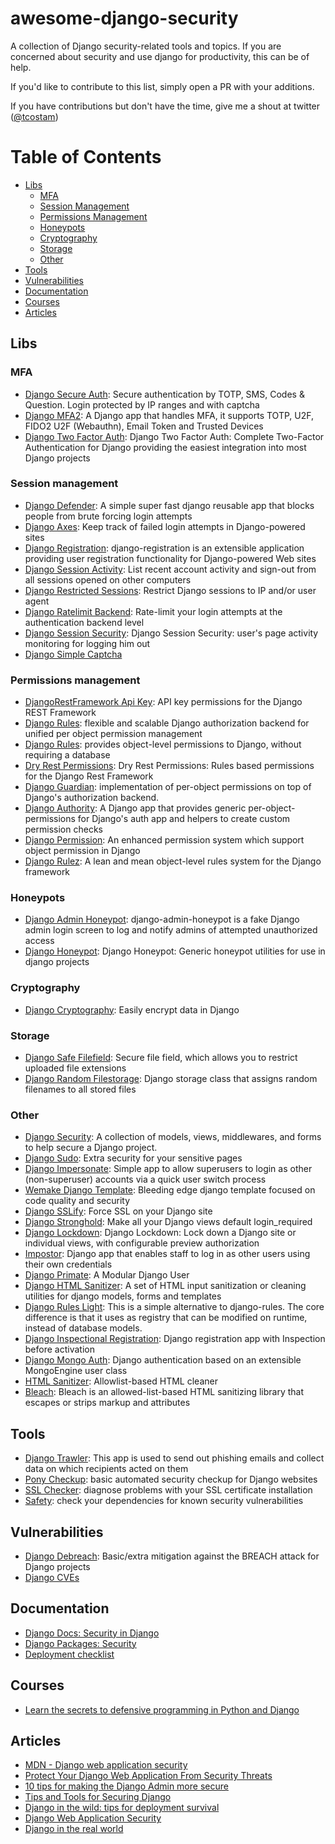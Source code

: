# awesome-django-security

A collection of Django security-related tools and topics. If you are concerned about security and use django for productivity, this can be of help.

If you'd like to contribute to this list, simply open a PR with your additions.

If you have contributions but don't have the time, give me a shout at twitter ([@tcostam](https://twitter.com/tcostam))

Table of Contents
=================

   * [Libs](#libs)
      * [MFA](#mfa)
      * [Session Management](#session-management)
      * [Permissions Management](#permissions-management)
      * [Honeypots](#honeypots)
      * [Cryptography](#cryptography)
      * [Storage](#storage)
      * [Other](#other)
   * [Tools](#tools)
   * [Vulnerabilities](#vulnerabilities)
   * [Documentation](#documentation)
   * [Courses](#courses)
   * [Articles](#articles)

## Libs

### MFA

* [Django Secure Auth](https://github.com/gotlium/django-secure-auth): Secure authentication by TOTP, SMS, Codes & Question. Login protected by IP ranges and with captcha
* [Django MFA2](https://github.com/mkalioby/django-mfa2): A Django app that handles MFA, it supports TOTP, U2F, FIDO2 U2F (Webauthn), Email Token and Trusted Devices
* [Django Two Factor Auth](https://github.com/Bouke/django-two-factor-auth): Django Two Factor Auth: Complete Two-Factor Authentication for Django providing the easiest integration into most Django projects


### Session management

* [Django Defender](https://github.com/kencochrane/django-defender): A simple super fast django reusable app that blocks people from brute forcing login attempts
* [Django Axes](https://github.com/jazzband/django-axes): Keep track of failed login attempts in Django-powered sites
* [Django Registration](https://github.com/ubernostrum/django-registration): django-registration is an extensible application providing user registration functionality for Django-powered Web sites
* [Django Session Activity](https://github.com/nigma/django-session-activity): List recent account activity and sign-out from all sessions opened on other computers
* [Django Restricted Sessions](https://github.com/mxsasha/django-restricted-sessions): Restrict Django sessions to IP and/or user agent
* [Django Ratelimit Backend](https://github.com/brutasse/django-ratelimit-backend): Rate-limit your login attempts at the authentication backend level
* [Django Session Security](https://github.com/yourlabs/django-session-security): Django Session Security: user's page activity monitoring for logging him out
* [Django Simple Captcha](https://github.com/mbi/django-simple-captcha)

### Permissions management

* [DjangoRestFramework Api Key](https://github.com/florimondmanca/djangorestframework-api-key): API key permissions for the Django REST Framework
* [Django Rules](https://github.com/maraujop/django-rules): flexible and scalable Django authorization backend for unified per object permission management
* [Django Rules](https://github.com/dfunckt/django-rules): provides object-level permissions to Django, without requiring a database
* [Dry Rest Permissions](https://github.com/dbkaplan/dry-rest-permissions): Dry Rest Permissions: Rules based permissions for the Django Rest Framework
* [Django Guardian](https://github.com/django-guardian/django-guardian): implementation of per-object permissions on top of Django's authorization backend.
* [Django Authority](https://github.com/jazzband/django-authority): A Django app that provides generic per-object-permissions for Django's auth app and helpers to create custom permission checks
* [Django Permission](https://github.com/lambdalisue/django-permission): An enhanced permission system which support object permission in Django
* [Django Rulez](https://github.com/chrisglass/django-rulez): A lean and mean object-level rules system for the Django framework

### Honeypots

* [Django Admin Honeypot](https://github.com/dmpayton/django-admin-honeypot): django-admin-honeypot is a fake Django admin login screen to log and notify admins of attempted unauthorized access
* [Django Honeypot](https://github.com/jamesturk/django-honeypot): Django Honeypot: Generic honeypot utilities for use in django projects

### Cryptography

* [Django Cryptography](https://github.com/georgemarshall/django-cryptography): Easily encrypt data in Django

### Storage

* [Django Safe Filefield](https://github.com/mixkorshun/django-safe-filefield): Secure file field, which allows you to restrict uploaded file extensions
* [Django Random Filestorage](https://github.com/mxsasha/django-random-filestorage): Django storage class that assigns random filenames to all stored files

### Other

* [Django Security](https://github.com/sdelements/django-security): A collection of models, views, middlewares, and forms to help secure a Django project.
* [Django Sudo](https://github.com/mattrobenolt/django-sudo): Extra security for your sensitive pages
* [Django Impersonate](https://bitbucket.org/petersanchez/django-impersonate/): Simple app to allow superusers to login as other (non-superuser) accounts via a quick user switch process
* [Wemake Django Template](https://github.com/wemake-services/wemake-django-template): Bleeding edge django template focused on code quality and security
* [Django SSLify](https://github.com/rdegges/django-sslify/): Force SSL on your Django site
* [Django Stronghold](https://github.com/mgrouchy/django-stronghold/): Make all your Django views default login_required
* [Django Lockdown](https://github.com/Dunedan/django-lockdown): Django Lockdown: Lock down a Django site or individual views, with configurable preview authorization
* [Impostor](https://github.com/samastur/Impostor): Django app that enables staff to log in as other users using their own credentials
* [Django Primate](https://github.com/sorl/django-primate): A Modular Django User
* [Django HTML Sanitizer](https://github.com/ui/django-html_sanitizer): A set of HTML input sanitization or cleaning utilities for django models, forms and templates
* [Django Rules Light](https://github.com/yourlabs/django-rules-light): This is a simple alternative to django-rules. The core difference is that it uses as registry that can be modified on runtime, instead of database models.
* [Django Inspectional Registration](https://github.com/lambdalisue/django-inspectional-registration): Django registration app with Inspection before activation
* [Django Mongo Auth](https://github.com/mitar/django-mongo-auth): Django authentication based on an extensible MongoEngine user class
* [HTML Sanitizer](https://github.com/matthiask/html-sanitizer): Allowlist-based HTML cleaner
* [Bleach](https://github.com/mozilla/bleach): Bleach is an allowed-list-based HTML sanitizing library that escapes or strips markup and attributes

## Tools

* [Django Trawler](https://bitbucket.org/onelson/django-trawler/src/default/): This app is used to send out phishing emails and collect data on which recipients acted on them
* [Pony Checkup](https://www.ponycheckup.com/): basic automated security checkup for Django websites
* [SSL Checker](https://www.sslshopper.com/ssl-checker.html): diagnose problems with your SSL certificate installation
* [Safety](https://pyup.io/safety/): check your dependencies for known security vulnerabilities

## Vulnerabilities

* [Django Debreach](https://github.com/lpomfrey/django-debreach/): Basic/extra mitigation against the BREACH attack for Django projects
* [Django CVEs](https://www.cvedetails.com/vulnerability-list/vendor_id-10199/product_id-18211/Djangoproject-Django.html)


## Documentation

* [Django Docs: Security in Django](https://docs.djangoproject.com/en/2.2/topics/security/)
* [Django Packages: Security](https://djangopackages.org/grids/g/security/)
* [Deployment checklist](https://docs.djangoproject.com/en/2.2/howto/deployment/checklist/)

## Courses

* [Learn the secrets to defensive programming in Python and Django](https://www.synopsys.com/blogs/software-security/defensive-programming-python-django/)

## Articles

* [MDN - Django web application security](https://developer.mozilla.org/en-US/docs/Learn/Server-side/Django/web_application_security)
* [Protect Your Django Web Application From Security Threats](https://dzone.com/articles/protect-your-django-web-application-from-security-1)
* [10 tips for making the Django Admin more secure](https://opensource.com/article/18/1/10-tips-making-django-admin-more-secure)
* [Tips and Tools for Securing Django](https://www.laurencegellert.com/2019/01/tips-and-tools-for-securing-django/)
* [Django in the wild: tips for deployment survival](https://medium.freecodecamp.org/django-in-the-wild-tips-for-deployment-survival-9b491081c2e4)
* [Django Web Application Security](https://pt.slideshare.net/levigross/django-web-application-security)
* [Django in the real world](https://pt.slideshare.net/jacobian/django-in-the-real-world/)